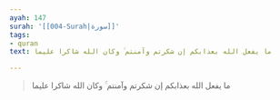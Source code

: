 ```yaml
---
ayah: 147
surah: '[[004-Surah|سورة]]'
tags:
- quran
text: ما يفعل الله بعذابكم إن شكرتم وآمنتم ۚ وكان الله شاكرا عليما

---
```

> ما يفعل الله بعذابكم إن شكرتم وآمنتم ۚ وكان الله شاكرا عليما
